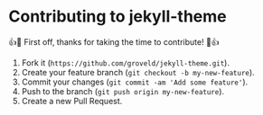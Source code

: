 # Contributing to jekyll-theme

:+1::tada: First off, thanks for taking the time to contribute! :tada::+1:

1. Fork it (`https://github.com/groveld/jekyll-theme.git`).
2. Create your feature branch (`git checkout -b my-new-feature`).
3. Commit your changes (`git commit -am 'Add some feature'`).
4. Push to the branch (`git push origin my-new-feature`).
5. Create a new Pull Request.
